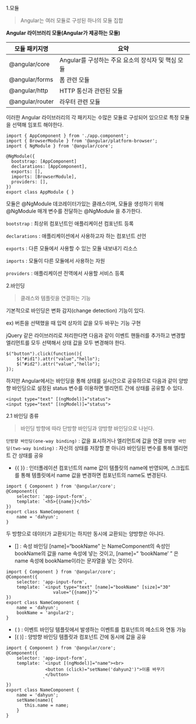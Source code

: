 1.모듈
> Angular는 여러 모듈로 구성된 하나의 모듈 집합

**Angular 라이브러리 모듈(Angular가 제공하는 모듈)**

모듈 패키지명 | 요약
--- | ---
@angular/core | Angular를 구성하는 주요 요소의 장식자 및 핵심 모듈
@angular/forms | 폼 관련 모듈
@angular/http | HTTP 통신과 관련된 모듈
@angular/router | 라우터 관련 모듈

이러한 Angular 라이브러리의 각 패키지는 수많은 모듈로 구성되어 있으므로 특정 모듈을 선택해 임포트 해야한다.
```
import { AppComponent } from './app.component';
import { BrowserModule } from '@angular/platform-browser';
import { NgModule } from '@angular/core';

@NgModule({
  bootstrap: [AppComponent]
  declarations: [AppComponent],
  exports: [],
  imports: [BrowserModule],
  providers: [],
})
export class AppModule { }
```
모듈은 @NgModule 데코레이터가있는 클래스이며, 모듈을 생성하기 위해 @NgModule 매개 변수를 전달하는 @NgModule 을 추가한다.

``bootstrap`` : 최상위 컴포넌트인 애플리케이션 컴포넌트 등록

``declarations`` : 애플리케이션에서 사용하고자 하는 컴포넌트 선언

``exports`` : 다른 모듈에서 사용할 수 있는 모듈 내보내기 리소스

``imports`` : 모듈이 다른 모듈에서 사용하는 자원

``providers`` : 애플리케이션 전역에서 사용할 서비스 등록


2.바인딩
> 클래스와 템플릿을 연결하는 기능

기본적으로 바인딩은 변화 감지(change detection) 기능이 있다.

ex) 버튼을 선택했을 때 입력 상자의 값을 모두 바꾸는 기능 구현

jQuery 같은 라이브러리로 처리한다면 다음과 같이 이벤트 핸들러를 추가하고 변경할 엘리먼트를 모두 선택해서 상태 값을 모두 변경해야 한다.
```
$("button").click(function(){
	$("#id1").attr("value","hello");
    $("#id2").attr("value","hello");
});
```
하지만 Angular에서는 바인딩을 통해 상태를 실시간으로 공유하므로 다음과 같이 양방향 바인딩으로 설정된 status 변수를 이용하면 엘리먼트 간에 상태를 공유할 수 있다.
```
<input type="text" [(ngModel)]="status">
<input type="text" [(ngModel)]="status">
```
2.1 바인딩 종류
> 바인딩 방향에 따라 단방향 바인딩과 양방향 바인딩으로 나뉜다.

``단방향 바인딩(one-way binding)`` : 값을 표시하거나 엘리먼트에 값을 연결
``양방향 바인딩(two-way binding)`` : 자신의 상태를 저장할 뿐 아니라 바인딩된 변수를 통해 엘리먼트 간 상태를 공유 

- {{ }} : 인터폴레이션
컴포넌트의 name 값이 템플릿의 name에 반영되며, 스크립트를 통해 템플릿에서 name 값을 변경하면 컴포넌트의 name도 변경된다.
```
import { Component } from '@angular/core';
@Component({
    selector: 'app-input-form',
    template: `<h5>{{name}}</h5>`
})
export class NameComponent {
    name = 'dahyun';
}
```
두 방향으로 데이터가 교환되기는 하지만 동시에 교환되는 양방향은 아니다.

- [] : 속성 바인딩
 [name]=“bookName” 는 NameComponent의 속성인 bookName의 값을 name 속성에 넣는 것이고, [name]=“ ‘bookName’ ” 은 name 속성에 bookName이라는 문자열을 넣는 것이다.
```
import { Component } from '@angular/core';
@Component({
    selector: 'app-input-form',
    template: `<input type="text" [name]="bookName" [size]="30" 
                  value="{{name}}">`
})
export class NameComponent {
    name = 'dahyun';
    bookName = 'angular2';
}
```

- ( ) : 이벤트 바인딩
 템플릿에서 발생하는 이벤트를 컴포넌트의 메소드와 연동 가능
- [( )] : 양방향 바인딩
템플릿과 컴포넌트 간에 동시에 값을 공유
```
import { Component } from '@angular/core';
@Component({
    selector: 'app-input-form',
    template: `<input [(ngModel)]="name"><br>
               <button (click)="setName('dahyun2')">이름 바꾸기
               </button>
              `
})
export class NameComponent {
    name = 'dahyun';
    setName(name){
       this.name = name;
    }
}
```
